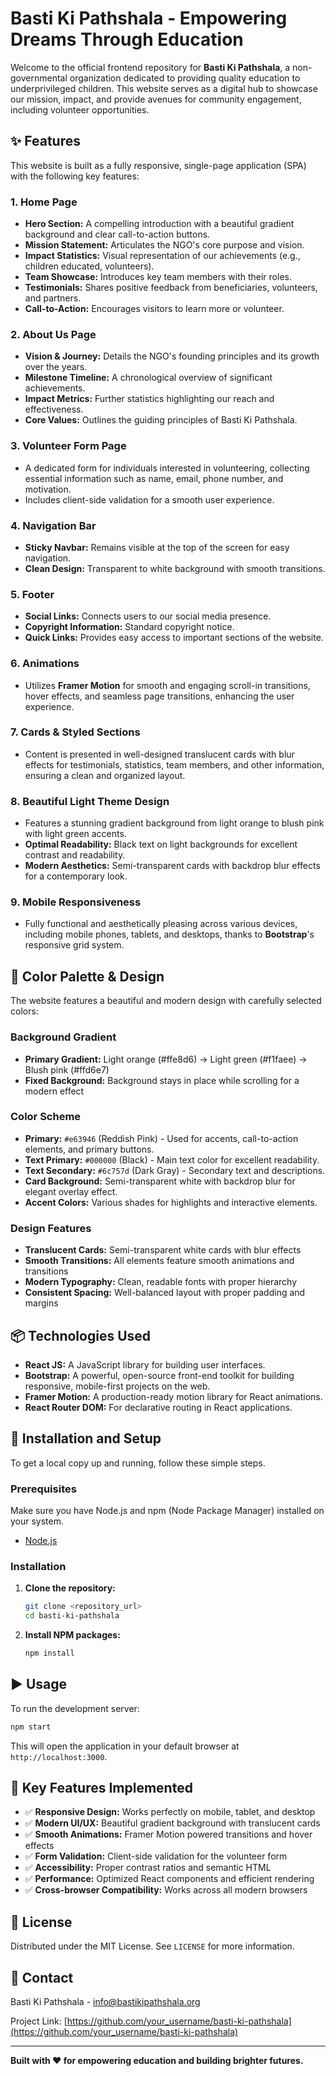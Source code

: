 # Basti Ki Pathshala - Empowering Dreams Through Education

Welcome to the official frontend repository for **Basti Ki Pathshala**, a non-governmental organization dedicated to providing quality education to underprivileged children. This website serves as a digital hub to showcase our mission, impact, and provide avenues for community engagement, including volunteer opportunities.

## ✨ Features

This website is built as a fully responsive, single-page application (SPA) with the following key features:

### 1. Home Page
- **Hero Section:** A compelling introduction with a beautiful gradient background and clear call-to-action buttons.
- **Mission Statement:** Articulates the NGO's core purpose and vision.
- **Impact Statistics:** Visual representation of our achievements (e.g., children educated, volunteers).
- **Team Showcase:** Introduces key team members with their roles.
- **Testimonials:** Shares positive feedback from beneficiaries, volunteers, and partners.
- **Call-to-Action:** Encourages visitors to learn more or volunteer.

### 2. About Us Page
- **Vision & Journey:** Details the NGO's founding principles and its growth over the years.
- **Milestone Timeline:** A chronological overview of significant achievements.
- **Impact Metrics:** Further statistics highlighting our reach and effectiveness.
- **Core Values:** Outlines the guiding principles of Basti Ki Pathshala.

### 3. Volunteer Form Page
- A dedicated form for individuals interested in volunteering, collecting essential information such as name, email, phone number, and motivation.
- Includes client-side validation for a smooth user experience.

### 4. Navigation Bar
- **Sticky Navbar:** Remains visible at the top of the screen for easy navigation.
- **Clean Design:** Transparent to white background with smooth transitions.

### 5. Footer
- **Social Links:** Connects users to our social media presence.
- **Copyright Information:** Standard copyright notice.
- **Quick Links:** Provides easy access to important sections of the website.

### 6. Animations
- Utilizes **Framer Motion** for smooth and engaging scroll-in transitions, hover effects, and seamless page transitions, enhancing the user experience.

### 7. Cards & Styled Sections
- Content is presented in well-designed translucent cards with blur effects for testimonials, statistics, team members, and other information, ensuring a clean and organized layout.

### 8. Beautiful Light Theme Design
- Features a stunning gradient background from light orange to blush pink with light green accents.
- **Optimal Readability:** Black text on light backgrounds for excellent contrast and readability.
- **Modern Aesthetics:** Semi-transparent cards with backdrop blur effects for a contemporary look.

### 9. Mobile Responsiveness
- Fully functional and aesthetically pleasing across various devices, including mobile phones, tablets, and desktops, thanks to **Bootstrap**'s responsive grid system.

## 🎨 Color Palette & Design

The website features a beautiful and modern design with carefully selected colors:

### Background Gradient
- **Primary Gradient:** Light orange (#ffe8d6) → Light green (#f1faee) → Blush pink (#ffd6e7)
- **Fixed Background:** Background stays in place while scrolling for a modern effect

### Color Scheme
-   **Primary:** `#e63946` (Reddish Pink) - Used for accents, call-to-action elements, and primary buttons.
-   **Text Primary:** `#000000` (Black) - Main text color for excellent readability.
-   **Text Secondary:** `#6c757d` (Dark Gray) - Secondary text and descriptions.
-   **Card Background:** Semi-transparent white with backdrop blur for elegant overlay effect.
-   **Accent Colors:** Various shades for highlights and interactive elements.

### Design Features
- **Translucent Cards:** Semi-transparent white cards with blur effects
- **Smooth Transitions:** All elements feature smooth animations and transitions
- **Modern Typography:** Clean, readable fonts with proper hierarchy
- **Consistent Spacing:** Well-balanced layout with proper padding and margins

## 📦 Technologies Used

-   **React JS:** A JavaScript library for building user interfaces.
-   **Bootstrap:** A powerful, open-source front-end toolkit for building responsive, mobile-first projects on the web.
-   **Framer Motion:** A production-ready motion library for React animations.
-   **React Router DOM:** For declarative routing in React applications.

## 🚀 Installation and Setup

To get a local copy up and running, follow these simple steps.

### Prerequisites

Make sure you have Node.js and npm (Node Package Manager) installed on your system.

-   [Node.js](https://nodejs.org/)

### Installation

1.  **Clone the repository:**
    ```bash
    git clone <repository_url>
    cd basti-ki-pathshala
    ```

2.  **Install NPM packages:**
    ```bash
    npm install
    ```

## ▶️ Usage

To run the development server:

```bash
npm start
```

This will open the application in your default browser at `http://localhost:3000`.

## 🎯 Key Features Implemented

- ✅ **Responsive Design:** Works perfectly on mobile, tablet, and desktop
- ✅ **Modern UI/UX:** Beautiful gradient background with translucent cards
- ✅ **Smooth Animations:** Framer Motion powered transitions and hover effects
- ✅ **Form Validation:** Client-side validation for the volunteer form
- ✅ **Accessibility:** Proper contrast ratios and semantic HTML
- ✅ **Performance:** Optimized React components and efficient rendering
- ✅ **Cross-browser Compatibility:** Works across all modern browsers

## 📄 License

Distributed under the MIT License. See `LICENSE` for more information.

## 📧 Contact

Basti Ki Pathshala - [info@bastikipathshala.org](mailto:info@bastikipathshala.org)

Project Link: [https://github.com/your_username/basti-ki-pathshala](https://github.com/your_username/basti-ki-pathshala)

---

**Built with ❤️ for empowering education and building brighter futures.**


